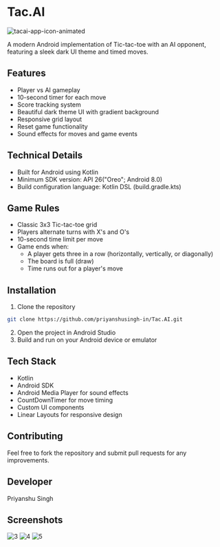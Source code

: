 # Tac.AI

![tacai-app-icon-animated](https://github.com/user-attachments/assets/7303f82e-dd06-4a42-9e90-5668caf259cf)

A modern Android implementation of Tic-tac-toe with an AI opponent, featuring a sleek dark UI theme and timed moves.

## Features

- Player vs AI gameplay
- 10-second timer for each move
- Score tracking system
- Beautiful dark theme UI with gradient background
- Responsive grid layout
- Reset game functionality
- Sound effects for moves and game events

## Technical Details

- Built for Android using Kotlin
- Minimum SDK version: API 26("Oreo"; Android 8.0)
- Build configuration language: Kotlin DSL (build.gradle.kts)

## Game Rules

- Classic 3x3 Tic-tac-toe grid
- Players alternate turns with X's and O's
- 10-second time limit per move
- Game ends when:
  - A player gets three in a row (horizontally, vertically, or diagonally)
  - The board is full (draw)
  - Time runs out for a player's move

## Installation

1. Clone the repository
```bash
git clone https://github.com/priyanshusingh-in/Tac.AI.git
```
2. Open the project in Android Studio
3. Build and run on your Android device or emulator

## Tech Stack

- Kotlin
- Android SDK
- Android Media Player for sound effects
- CountDownTimer for move timing
- Custom UI components
- Linear Layouts for responsive design

## Contributing

Feel free to fork the repository and submit pull requests for any improvements.

## Developer

Priyanshu Singh

## Screenshots
![3](https://github.com/user-attachments/assets/b7178a16-5cfa-4bf0-8c7e-cae28b0935d2)
![4](https://github.com/user-attachments/assets/587dea4f-1d24-4006-9d38-4eb561f4d764)
![5](https://github.com/user-attachments/assets/45c640ac-ad99-4679-9159-2a1d6a71fe91)

